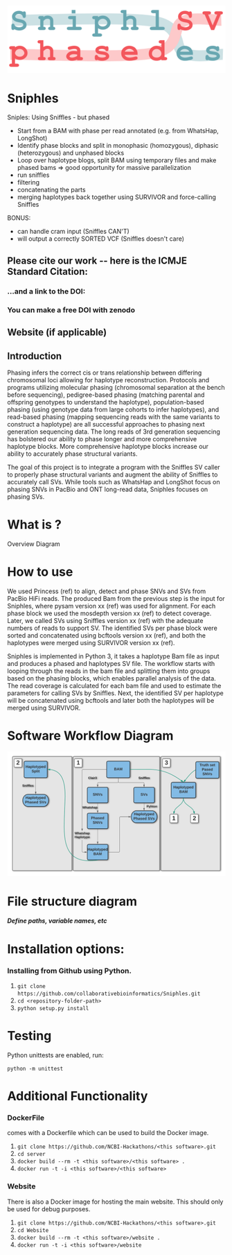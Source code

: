![logo](./plots/sniphles-logo.png)

# Sniphles

Sniples: Using Sniffles - but phased
- Start from a BAM with phase per read annotated (e.g. from WhatsHap, LongShot)
- Identify phase blocks and split in monophasic (homozygous), diphasic (heterozygous) and unphased blocks
- Loop over haplotype blogs, split BAM using temporary files and make phased bams => good opportunity for massive parallelization
- run sniffles
- filtering
- concatenating the parts
- merging haplotypes back together using SURVIVOR and force-calling Sniffles

BONUS: 
- can handle cram input (Sniffles CAN'T)
- will output a correctly SORTED VCF (Sniffles doesn't care)

## Please cite our work -- here is the ICMJE Standard Citation:

### ...and a link to the DOI:

### You can make a free DOI with zenodo <link>

## Website (if applicable)

## Introduction

Phasing infers the correct cis or trans relationship between differing chromosomal loci allowing for haplotype reconstruction. Protocols and programs utilizing molecular phasing (chromosomal separation at the bench before sequencing), pedigree-based phasing (matching parental and offspring genotypes to understand the haplotype), population-based phasing (using genotype data from large cohorts to infer haplotypes), and read-based phasing (mapping sequencing reads with the same variants to construct a haplotype) are all successful approaches to phasing next generation sequencing data. The long reads of 3rd generation sequencing has bolstered our ability to phase longer and more comprehensive haplotype blocks. More comprehensive haplotype blocks increase our ability to accurately phase structural variants.

The goal of this project is to integrate a program with the Sniffles SV caller to properly phase structural variants and augment the ability of Sniffles to accurately call SVs. While tools such as WhatsHap and LongShot focus on phasing SNVs in PacBio and ONT long-read data, Sniphles focuses on phasing SVs.  

# What is <this software>?

Overview Diagram

# How to use <this software>

We used Princess (ref) to align, detect and phase SNVs and SVs from PacBio HiFi reads. The produced Bam from the previous step is the input for Sniphles, where pysam  version xx (ref) was used for alignment.   For each phase block we used the mosdepth version xx (ref) to detect coverage. Later, we called SVs using Sniffles version xx (ref) with the adequate numbers of reads to support SV. The identified SVs per phase block were sorted and concatenated using bcftools version xx (ref), and both the haplotypes were merged using SURVIVOR version xx (ref).

Sniphles is implemented in Python 3, it takes a haplotype Bam file as input and produces a phased and haplotypes SV file. The workflow starts with looping through the reads in the bam file and splitting them into groups based on the phasing blocks, which enables parallel analysis  of the data. The read coverage is calculated for each bam file and used to estimate the parameters for calling SVs by Sniffles.  Next, the identified SV per haplotype will be concatenated using bcftools and later both the haplotypes will be merged using SURVIVOR.

# Software Workflow Diagram

![workflow](./plots/SV_Phasing.png)

# File structure diagram
#### _Define paths, variable names, etc_

# Installation options:

### Installing <this software> from Github using Python.

1. `git clone https://github.com/collaborativebioinformatics/Sniphles.git`
2. `cd <repository-folder-path>`
3. `python setup.py install`

# Testing

Python unittests are enabled, run:

```shell script
python -m unittest
```

# Additional Functionality

### DockerFile

<this software> comes with a Dockerfile which can be used to build the Docker image.

  1. `git clone https://github.com/NCBI-Hackathons/<this software>.git`
  2. `cd server`
  3. `docker build --rm -t <this software>/<this software> .`
  4. `docker run -t -i <this software>/<this software>`

### Website

There is also a Docker image for hosting the main website. This should only be used for debug purposes.

  1. `git clone https://github.com/NCBI-Hackathons/<this software>.git`
  2. `cd Website`
  3. `docker build --rm -t <this software>/website .`
  4. `docker run -t -i <this software>/website`
